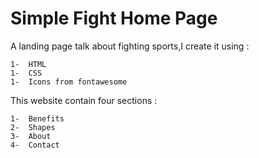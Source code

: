 # Simple Fight Home Page
A landing page talk about fighting sports,I create it using :

    1-  HTML
    1-  CSS
    1-  Icons from fontawesome 

This website contain four sections :

    1-  Benefits
    2-  Shapes
    3-  About
    4-  Contact
    
